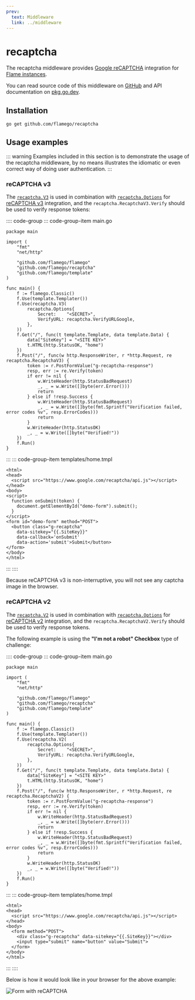 ```yaml
---
prev:
  text: Middleware
  link: ../middleware
---
```


# recaptcha

The recaptcha middleware provides [Google reCAPTCHA](https://www.google.com/recaptcha/about/) integration for [Flame instances](../core-concepts.md#instances).

You can read source code of this middleware on [GitHub](https://github.com/flamego/recaptcha) and API documentation on [pkg.go.dev](https://pkg.go.dev/github.com/flamego/recaptcha?tab=doc).

## Installation

```:no-line-numbers
go get github.com/flamego/recaptcha
```

## Usage examples

::: warning
Examples included in this section is to demonstrate the usage of the recaptcha middleware, by no means illustrates the idiomatic or even correct way of doing user authentication.
:::

### reCAPTCHA v3

The [`recaptcha.V3`](https://pkg.go.dev/github.com/flamego/recaptcha#V3) is used in combination with [`recaptcha.Options`](https://pkg.go.dev/github.com/flamego/recaptcha#Options) for [reCAPTCHA v3](https://developers.google.com/recaptcha/docs/v3) integration, and the `recaptcha.RecaptchaV3.Verify` should be used to verify response tokens:

:::: code-group
::: code-group-item main.go
```go:no-line-numbers{22,27}
package main

import (
	"fmt"
	"net/http"

	"github.com/flamego/flamego"
	"github.com/flamego/recaptcha"
	"github.com/flamego/template"
)

func main() {
	f := flamego.Classic()
	f.Use(template.Templater())
	f.Use(recaptcha.V3(
		recaptcha.Options{
			Secret:    "<SECRET>",
			VerifyURL: recaptcha.VerifyURLGoogle,
		},
	))
	f.Get("/", func(t template.Template, data template.Data) {
		data["SiteKey"] = "<SITE KEY>"
		t.HTML(http.StatusOK, "home")
	})
	f.Post("/", func(w http.ResponseWriter, r *http.Request, re recaptcha.RecaptchaV3) {
		token := r.PostFormValue("g-recaptcha-response")
		resp, err := re.Verify(token)
		if err != nil {
			w.WriteHeader(http.StatusBadRequest)
			_, _ = w.Write([]byte(err.Error()))
			return
		} else if !resp.Success {
			w.WriteHeader(http.StatusBadRequest)
			_, _ = w.Write([]byte(fmt.Sprintf("Verification failed, error codes %v", resp.ErrorCodes)))
			return
		}
		w.WriteHeader(http.StatusOK)
		_, _ = w.Write([]byte("Verified!"))
	})
	f.Run()
}
```
:::
::: code-group-item templates/home.tmpl
```html:no-line-numbers
<html>
<head>
  <script src="https://www.google.com/recaptcha/api.js"></script>
</head>
<body>
<script>
  function onSubmit(token) {
    document.getElementById("demo-form").submit();
  }
</script>
<form id="demo-form" method="POST">
  <button class="g-recaptcha"
    data-sitekey="{{.SiteKey}}"
    data-callback='onSubmit'
    data-action='submit'>Submit</button>
</form>
</body>
</html>
```
:::
::::

Because reCAPTCHA v3 is non-interruptive, you will not see any captcha image in the browser.

### reCAPTCHA v2

The [`recaptcha.V2`](https://pkg.go.dev/github.com/flamego/recaptcha#V2) is used in combination with [`recaptcha.Options`](https://pkg.go.dev/github.com/flamego/recaptcha#Options) for [reCAPTCHA v2](https://developers.google.com/recaptcha/docs/display) integration, and the `recaptcha.RecaptchaV2.Verify` should be used to verify response tokens.

The following example is using the **"I'm not a robot" Checkbox** type of challenge:

:::: code-group
::: code-group-item main.go
```go:no-line-numbers{22,27}
package main

import (
	"fmt"
	"net/http"

	"github.com/flamego/flamego"
	"github.com/flamego/recaptcha"
	"github.com/flamego/template"
)

func main() {
	f := flamego.Classic()
	f.Use(template.Templater())
	f.Use(recaptcha.V2(
		recaptcha.Options{
			Secret:    "<SECRET>",
			VerifyURL: recaptcha.VerifyURLGoogle,
		},
	))
	f.Get("/", func(t template.Template, data template.Data) {
		data["SiteKey"] = "<SITE KEY>"
		t.HTML(http.StatusOK, "home")
	})
	f.Post("/", func(w http.ResponseWriter, r *http.Request, re recaptcha.RecaptchaV2) {
		token := r.PostFormValue("g-recaptcha-response")
		resp, err := re.Verify(token)
		if err != nil {
			w.WriteHeader(http.StatusBadRequest)
			_, _ = w.Write([]byte(err.Error()))
			return
		} else if !resp.Success {
			w.WriteHeader(http.StatusBadRequest)
			_, _ = w.Write([]byte(fmt.Sprintf("Verification failed, error codes %v", resp.ErrorCodes)))
			return
		}
		w.WriteHeader(http.StatusOK)
		_, _ = w.Write([]byte("Verified!"))
	})
	f.Run()
}
```
:::
::: code-group-item templates/home.tmpl
```html:no-line-numbers
<html>
<head>
  <script src="https://www.google.com/recaptcha/api.js"></script>
</head>
<body>
  <form method="POST">
    <div class="g-recaptcha" data-sitekey="{{.SiteKey}}"></div>
    <input type="submit" name="button" value="Submit">
  </form>
</body>
</html>
```
:::
::::

Below is how it would look like in your browser for the above example:

![Form with reCAPTCHA](https://user-images.githubusercontent.com/2946214/158651864-1cd14d53-9a41-496f-a2e3-f3e03ac305d1.png)
